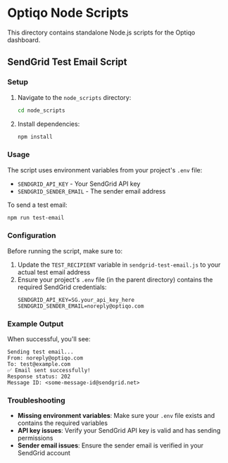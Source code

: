 # Optiqo Node Scripts

This directory contains standalone Node.js scripts for the Optiqo dashboard.

## SendGrid Test Email Script

### Setup

1. Navigate to the `node_scripts` directory:
   ```bash
   cd node_scripts
   ```

2. Install dependencies:
   ```bash
   npm install
   ```

### Usage

The script uses environment variables from your project's `.env` file:
- `SENDGRID_API_KEY` - Your SendGrid API key
- `SENDGRID_SENDER_EMAIL` - The sender email address

To send a test email:

```bash
npm run test-email
```

### Configuration

Before running the script, make sure to:

1. Update the `TEST_RECIPIENT` variable in `sendgrid-test-email.js` to your actual test email address
2. Ensure your project's `.env` file (in the parent directory) contains the required SendGrid credentials:
   ```
   SENDGRID_API_KEY=SG.your_api_key_here
   SENDGRID_SENDER_EMAIL=noreply@optiqo.com
   ```

### Example Output

When successful, you'll see:
```
Sending test email...
From: noreply@optiqo.com
To: test@example.com
✅ Email sent successfully!
Response status: 202
Message ID: <some-message-id@sendgrid.net>
```

### Troubleshooting

- **Missing environment variables**: Make sure your `.env` file exists and contains the required variables
- **API key issues**: Verify your SendGrid API key is valid and has sending permissions
- **Sender email issues**: Ensure the sender email is verified in your SendGrid account

